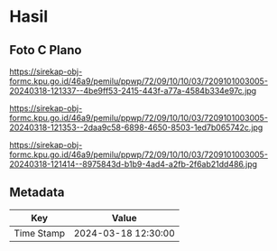 # Hasil

## Foto C Plano

https://sirekap-obj-formc.kpu.go.id/46a9/pemilu/ppwp/72/09/10/10/03/7209101003005-20240318-121337--4be9ff53-2415-443f-a77a-4584b334e97c.jpg

https://sirekap-obj-formc.kpu.go.id/46a9/pemilu/ppwp/72/09/10/10/03/7209101003005-20240318-121353--2daa9c58-6898-4650-8503-1ed7b065742c.jpg

https://sirekap-obj-formc.kpu.go.id/46a9/pemilu/ppwp/72/09/10/10/03/7209101003005-20240318-121414--8975843d-b1b9-4ad4-a2fb-2f6ab21dd486.jpg


## Metadata

| Key        | Value               |
| ---------- | ------------------- |
| Time Stamp | 2024-03-18 12:30:00 |



